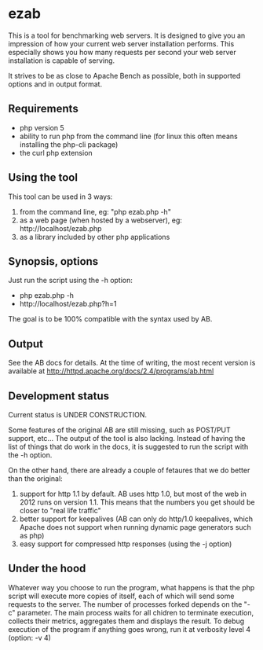 ezab
====

This is a tool for benchmarking web servers.
It is designed to give you an impression of how your current web server installation performs.
This especially shows you how many requests per second your web server installation is capable of serving.

It strives to be as close to Apache Bench as possible, both in supported options
and in output format.

Requirements
------------

- php version 5
- ability to run php from the command line (for linux this often means installing the php-cli package)
- the curl php extension

Using the tool
--------------

This tool can be used in 3 ways:
1. from the command line, eg: "php ezab.php -h"
2. as a web page (when hosted by a webserver), eg: http://localhost/ezab.php
3. as a library included by other php applications

Synopsis, options
-----------------

Just run the script using the -h option:
* php ezab.php -h
* http://localhost/ezab.php?h=1

The goal is to be 100% compatible with the syntax used by AB.

Output
------

See the AB docs for details.
At the time of writing, the most recent version is available at <http://httpd.apache.org/docs/2.4/programs/ab.html>

Development status
------------------

Current status is UNDER CONSTRUCTION.

Some features of the original AB are still missing, such as POST/PUT support, etc...
The output of the tool is also lacking.
Instead of having the list of things that do work in the docs, it is suggested to run the script with the -h option.

On the other hand, there are already a couple of fetaures that we do better than the original:
1. support for http 1.1 by default. AB uses http 1.0, but most of the web in 2012 runs on version 1.1.
   This means that the numbers you get should be closer to "real life traffic"
2. better support for keepalives (AB can only do http/1.0 keepalives, which Apache does not support when running dynamic page generators such as php)
3. easy support for compressed http responses (using the -j option)


Under the hood
--------------

Whatever way you choose to run the program, what happens is that the php script will
execute more copies of itself, each of which will send some requests to the server.
The number of processes forked depends on the "-c" parameter.
The main process waits for all chidren to terminate execution, collects their
metrics, aggregates them and displays the result.
To debug execution of the program if anything goes wrong, run it at verbosity level 4 (option: -v 4)
